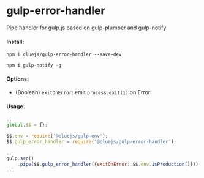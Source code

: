 # gulp-error-handler
Pipe handler for gulp.js based on gulp-plumber and gulp-notify

#### Install:
```
npm i cluejs/gulp-error-handler --save-dev
```

```
npm i gulp-notify -g
```

#### Options:
- (Boolean) `exitOnError`: emit `process.exit(1)` on Error

#### Usage:
``` javascript
...
global.$$ = {};

$$.env = require('@cluejs/gulp-env');
$$.gulp_error_handler = require('@cluejs/gulp-error-handler');

...
gulp.src()
    .pipe($$.gulp_error_handler({exitOnError: $$.env.isProduction()}))
...
```